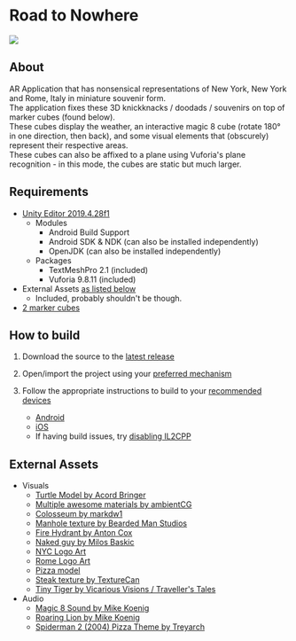 # Road to Nowhere

![](magic8.gif)

## About

AR Application that has nonsensical representations of New York, New York and Rome, Italy in miniature souvenir form.  
The application fixes these 3D knickknacks / doodads / souvenirs on top of marker cubes (found below).  
These cubes display the weather, an interactive magic 8 cube (rotate 180° in one direction, then back), and some visual elements that (obscurely) represent their respective areas.  
These cubes can also be affixed to a plane using Vuforia's plane recognition - in this mode, the cubes are static but much larger.

## Requirements

- [Unity Editor 2019.4.28f1](https://unity3d.com/get-unity/download/archive)
  - Modules
    - Android Build Support
    - Android SDK & NDK (can also be installed independently)
    - OpenJDK (can also be installed independently)
  - Packages
    - TextMeshPro 2.1 (included)
    - Vuforia 9.8.11 (included)
- External Assets [as listed below](#external-assets)
  - Included, probably shouldn't be though.
- [2 marker cubes](https://www.evl.uic.edu/aej/428/CubesForVuforia.zip)

## How to build

1. Download the source to the [latest release](https://github.com/pizzatree/428P1/releases)

2. Open/import the project using your [preferred mechanism](https://docs.unity3d.com/2019.4/Documentation/Manual/GettingStartedOpeningProjects.html)

3. Follow the appropriate instructions to build to your [recommended devices](https://library.vuforia.com/platform-support/vuforia-engine-recommended-devices.html)
   - [Android](https://docs.unity3d.com/2019.4/Documentation/Manual/android-BuildProcess.html)
   - [iOS](https://docs.unity3d.com/2019.4/Documentation/Manual/UnityCloudBuildiOS.html)
   - If having build issues, try [disabling IL2CPP](https://docs.unity3d.com/2019.4/Documentation/Manual/IL2CPP.html)

## External Assets

- Visuals
  - [Turtle Model by Acord Bringer](https://assetstore.unity.com/packages/3d/environments/simplistic-low-poly-nature-93894)
  - [Multiple awesome materials by ambientCG](https://ambientcg.com/)
  - [Colosseum by markdw1](https://www.turbosquid.com/3d-models/free-blend-model-roman/331374)
  - [Manhole texture by Bearded Man Studios](https://assetstore.unity.com/packages/2d/textures-materials/manhole-4454)
  - [Fire Hydrant by Anton Cox](https://assetstore.unity.com/packages/3d/props/exterior/photorealistic-fire-hydrants-139515)
  - [Naked guy by Milos Baskic](https://assetstore.unity.com/packages/3d/characters/humanoids/humans/human-3d-project-animated-handpainted-male-69507)
  - [NYC Logo Art](https://www.vexels.com/png-svg/preview/145773/new-york-city-logo)
  - [Rome Logo Art](https://dribbble.com/shots/457891-Rome-logo)
  - [Pizza model](https://open3dmodel.com/3d-models/pepperoni-pizza_477512.html)
  - [Steak texture by TextureCan](https://www.texturecan.com/details/232/)
  - [Tiny Tiger by Vicarious Visions / Traveller's Tales](https://www.deviantart.com/sab64/art/MMD-XPS-Model-Tiny-Tiger-CNK-Download-667532513)
- Audio
  - [Magic 8 Sound by Mike Koenig](https://soundbible.com/1601-Mario-Jumping.html)
  - [Roaring Lion by Mike Koenig](https://soundbible.com/1272-Roaring-Lion.html)
  - [Spiderman 2 (2004) Pizza Theme by Treyarch](https://archive.org/details/SpiderMan2TheGamePizzaTheme)
